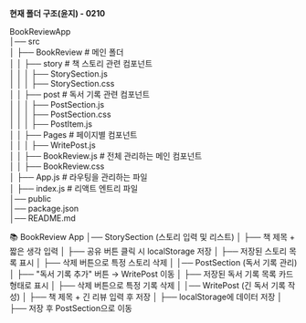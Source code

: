 **현재 폴더 구조(윤지) - 0210**

BookReviewApp  <br />
│── src  <br />
│   ├── BookReview          # 메인 폴더 <br />
│   │   ├── story           # 책 스토리 관련 컴포넌트 <br />
│   │   │   ├── StorySection.js   <br />
│   │   │   ├── StorySection.css  <br />
│   │   ├── post            # 독서 기록 관련 컴포넌트  <br />
│   │   │   ├── PostSection.js  <br />
│   │   │   ├── PostSection.css  <br />
│   │   │   ├── PostItem.js <br />
│   │   ├── Pages           # 페이지별 컴포넌트  <br />
│   │   │   ├── WritePost.js <br />
│   │   ├── BookReview.js    # 전체 관리하는 메인 컴포넌트 <br />
│   │   ├── BookReview.css <br />
│   ├── App.js               # 라우팅을 관리하는 파일 <br />
│   ├── index.js             # 리액트 엔트리 파일 <br />
│── public   <br />
│── package.json  <br />
│── README.md  <br />

📚 BookReview App
│── StorySection (스토리 입력 및 리스트)
│   ├── 책 제목 + 짧은 생각 입력
│   ├── 공유 버튼 클릭 시 localStorage 저장
│   ├── 저장된 스토리 목록 표시
│   ├── 삭제 버튼으로 특정 스토리 삭제
│
│── PostSection (독서 기록 관리)
│   ├── "독서 기록 추가" 버튼 → WritePost 이동
│   ├── 저장된 독서 기록 목록 카드 형태로 표시
│   ├── 삭제 버튼으로 특정 기록 삭제
│
│── WritePost (긴 독서 기록 작성)
│   ├── 책 제목 + 긴 리뷰 입력 후 저장
│   ├── localStorage에 데이터 저장
│   ├── 저장 후 PostSection으로 이동
